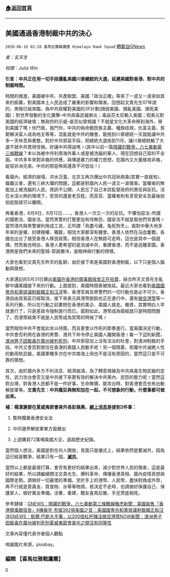 ###  [:house:返回首頁](https://github.com/ourhimalayas/txt)
---

## 美國通過香港制裁中共的決心
`2020-06-16 02:28 喜馬拉雅戰鷹團 Himalaya Hawk Squad` [轉載自GNews](https://gnews.org/zh-hant/235537/)

*者：玄天生*

*校閱：Julia Win*

**引言：中共正在用一切手段擾亂美國川普總統的大選，延遲美國對香港、對中共的制裁時間。**

時間的推進，美國被中共、共產聯盟、美國「政治正確」等來了一波又一波突如其來的偷襲，對美國本土人民造成了嚴重的影響和傷害。回想起文貴先生07年說的，黑暗已經來臨，偽中共政權對美國的3F計劃(搞弱美國、搞亂美國、搞死美國)；對世界發動的生化襲擊–中共病毒武器肺炎；毒品芬太尼輸入美國；假美元對美國的經濟破壞；無政府的示威–是否似曾相識？不就是文化大革命移到海外、移到美國了嗎﹖你鬥我，我鬥你，中共的偽命題民族主義、種族歧視，仇富主義，貧窮解決富人成為地主等等，混亂就是中共的機會，能拖到川普總統一天就能讓中共多一天休息與重整。對於中共邪惡手段，把總統大選拖到11月，讓川普總統輸了大選不就中共貫用伎倆，好讓中共得逞嗎﹖(其中以前一篇[隱藏的戰爭，六七暴動第三條戰線](https://gnews.org/zh-hans/147347/)？本以為被中共利用海外華人或是被洗腦的華人，現在回想自己寫的不全面。中共多年來對非裔的供應，與傳遞暴力的權力思想，在牆內又大量接收非裔，緃容非洲兄弟。中共的邪惡佈局還真不可低估！)





看牆內，經濟的崩塌、洪水泛濫、北京又再次爆出中共冠狀病毒(其實一直就有)、蝗蟲災害，還有三峽大壩的問題，這都是對牆內人民一波又一波傷害。當權者的無能加上被洗腦的人民，資訊不公開，人民忘了自己本該監督政府的責任與反抗。活在水深火熱的環境下，受苦的還是老百姓，而高官、當權者則有享受安全及最後拍拍屁股就可以離開。



再看香港，6月9日、6月12日……，香港人一次又一次的反抗。不懼怕惡法-所謂的國歌法、國安法。當然黑警的打壓更加有恃無恐，國安法不就是幫他們背書嗎﹖當然港共與黑警被利用成工具，正所謂「鳥盡弓藏，兔死狗烹」。面對中華大地多年來的皇權、封建極權、獨裁，相信大家都深有體會。香港人依然在浴血奮戰，各國也出台了接受香港人移民政策。相信香港人在無路可走時，這也是其中一個選擇。然而我也明白，香港人更希望的是消滅中共，重建香港，而不是逃離家園。香港將是我們未來的聖城-耶路撒冷，是精神與行動的榜樣。

大家也看到文貴先生昨天的亂聊，由於接下來是美國對香港制裁，以下只是個人腦動與猜想。

大家還記的5月31日爆出[美國在香港的領事館宿舍正在拍賣](https://tw.news.yahoo.com/%E7%BE%8E%E5%9C%8B%E6%8B%8B%E5%94%AE-%E9%A6%99%E6%B8%AF%E9%A0%98%E4%BA%8B%E9%A4%A8%E5%AE%BF%E8%88%8D-6%E6%A3%9F%E8%B1%AA%E5%AE%85-%E5%B8%82%E5%80%BC392%E5%84%84-230035934.html)，結合昨天文貴先生亂聊中講美國接下來的行動。上面提到，美國時間表被拖延。最近大家也看到[美國國會共和黨提議制裁韓正和汪洋](https://www.voacantonese.com/a/rsc-report-chinese-high-ranking-officials-20200611/5459298.html)等，香港官員及黑警們的一切行動也是必不可少。香港自由貿易區已經取消，接下來美元與港幣脫鈎也正在進行中，還有[做空港幣](https://gnews.org/zh-hans/229189/)等一系列行動，所以在行動之前要把在香港的美企、美國人接走。撤資，其實明白人早就進行了，只是差政令強制進行而已。面對如此，港幣成為廢紙就只是時間問題了。而港幣結束不就是人民幣成為冥幣的時候了嗎﹖

當然相信中共不會就此坐以待斃，而且更會以作死的節奏進行。當美國決定行動，中共會否利用在香港的黑警、港共下命令停止美國人離開香港﹖看一下這則新聞，[澳洲男子因販毒在廣州被判死刑](https://news.now.com/home/international/player?newsId=394330)，中共邪惡加上沒有法治的社會，對澳洲制裁的手段，中共又會否對居住在香港的美國人民動手呢！另一個隱憂，邪魔中共滅絶人性的動用核武器，美國軍機多次在中共南海上飛也不是沒有原因的，當然這只是不可靠的猜想。

其次，由於牆內多方不利消息、經濟崩潰，為了轉意視線及中共病毒生物武器的定性，武力攻台會否又是中共接下來更有效的解決中共黨內、民怨的壓力呢﹖當然這對台灣，對香港人民都不是一件好事，生命無價，能攻台時，對香港會否也有出動解放軍等。**文貴先生：中共瘋狂與無知加在一起，不可想象的行動，什麼事都可做出來。**

**補：楊潔篪要在夏威夷密會美外長彭佩奧，[網上消息](https://twitter.com/EmilieJiang/status/1272219708654305280)是提到3件事：**

1. 暫時擱置香港安全法

2. 中印邊界解放軍單方面撤出

3. 上週購買72萬噸美國大豆，遠超歷史紀錄。

當然個人想法，美國是對任何人開放，見面只是儀式上，結果依然是要滅共，因為這已經是戰爭，結果只有一個，[**滅共**](https://twitter.com/usa_china_talk/status/1272434935404642304?s=21)。

當然以上都是最壞打算，會否有更好的結果出來，減少對世界人民的傷害，這是最好的結果，所以請繼續關注文貴圥生、爆料革命、傳播香港真相、牆內疫情真想與國際走勢。請做好一切最壞的準備。至於手上的港幣、人民幣，盡快對換成外幣，再不行就是買黃金，買食物、水等等物資。若決定不走時，也請做好保護自己、保護家人，做好萬全準備。活著，重建，戰友喜馬拉雅、手足煲底相見。

參考鏈接：[GNEWS：隱藏的戰爭，六七暴動第三條戰線](https://gnews.org/zh-hans/147347/)[雅虎新聞：美國拋售「香港領事館宿舍」6棟豪宅 市值392億](https://tw.news.yahoo.com/%E7%BE%8E%E5%9C%8B%E6%8B%8B%E5%94%AE-%E9%A6%99%E6%B8%AF%E9%A0%98%E4%BA%8B%E9%A4%A8%E5%AE%BF%E8%88%8D-6%E6%A3%9F%E8%B1%AA%E5%AE%85-%E5%B8%82%E5%80%BC392%E5%84%84-230035934.html)[美國之音：美國國會共和黨提議制裁韓正和汪洋](https://www.voacantonese.com/a/rsc-report-chinese-high-ranking-officials-20200611/5459298.html)[GNEWS：凱爾·巴斯大手筆，以200倍杠杆賭注做空港幣](https://gnews.org/zh-hans/229189/)[NOW新聞：澳洲男子因販毒在廣州被判死刑](https://news.now.com/home/international/player?newsId=394330)[夏威夷密會](https://twitter.com/EmilieJiang/status/1272219708654305280)[美中之間沒有同等性](https://twitter.com/USA_China_Talk/status/1272434935404642304)

文章內容僅代表作者個人觀點

嗚謝圖片來源，pixabay。

### **編輯 【喜馬拉雅戰鷹團】**

0
